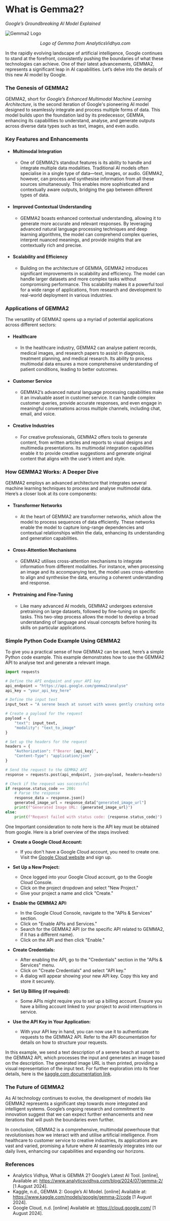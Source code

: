 # What is Gemma2? 

 *Google’s Groundbreaking AI Model Explained*

![Gemma2 Logo](https://cdn.analyticsvidhya.com/wp-content/uploads/2024/07/Gemma-2-Successor-to-Google-Gemma-Family-of-Large-Language-Models-scaled.jpg)
<div align="center" ><i>Logo of Gemma from AnalyticsVidhya.com</i></div>

In the rapidly evolving landscape of artificial intelligence, Google continues to stand at the forefront, consistently pushing the boundaries of what these technologies can achieve. One of their latest advancements, GEMMA2, represents a significant leap in AI capabilities. Let’s delve into the details of this new AI model by Google.

### The Genesis of GEMMA2

GEMMA2, short for _Google’s Enhanced Multimodal Machine Learning Architecture_, is the second iteration of Google's pioneering AI model designed to seamlessly integrate and process multiple forms of data. This model builds upon the foundation laid by its predecessor, GEMMA, enhancing its capabilities to understand, analyse, and generate outputs across diverse data types such as text, images, and even audio.

### Key Features and Enhancements

- #### Multimodal Integration

	- One of GEMMA2’s standout features is its ability to handle and integrate multiple data modalities. Traditional AI models often specialise in a single type of data—text, images, or audio. GEMMA2, however, can process and synthesise information from all these sources simultaneously. This enables more sophisticated and contextually aware outputs, bridging the gap between different types of data.

- #### Improved Contextual Understanding

	- GEMMA2 boasts enhanced contextual understanding, allowing it to generate more accurate and relevant responses. By leveraging advanced natural language processing techniques and deep learning algorithms, the model can comprehend complex queries, interpret nuanced meanings, and provide insights that are contextually rich and precise.

- #### Scalability and Efficiency

	- Building on the architecture of GEMMA, GEMMA2 introduces significant improvements in scalability and efficiency. The model can handle larger datasets and more complex tasks without compromising performance. This scalability makes it a powerful tool for a wide range of applications, from research and development to real-world deployment in various industries.

### Applications of GEMMA2

The versatility of GEMMA2 opens up a myriad of potential applications across different sectors:

- #### Healthcare

	- In the healthcare industry, GEMMA2 can analyse patient records, medical images, and research papers to assist in diagnosis, treatment planning, and medical research. Its ability to process multimodal data ensures a more comprehensive understanding of patient conditions, leading to better outcomes.

- #### Customer Service

	- GEMMA2’s advanced natural language processing capabilities make it an invaluable asset in customer service. It can handle complex customer queries, provide accurate responses, and even engage in meaningful conversations across multiple channels, including chat, email, and voice.

- #### Creative Industries

	- For creative professionals, GEMMA2 offers tools to generate content, from written articles and reports to visual designs and multimedia presentations. Its multimodal integration capabilities enable it to provide creative suggestions and generate original content that aligns with the user’s intent and style.

### How GEMMA2 Works: A Deeper Dive

GEMMA2 employs an advanced architecture that integrates several machine learning techniques to process and analyse multimodal data. Here’s a closer look at its core components:

- #### Transformer Networks

	- At the heart of GEMMA2 are transformer networks, which allow the model to process sequences of data efficiently. These networks enable the model to capture long-range dependencies and contextual relationships within the data, enhancing its understanding and generation capabilities.

- #### Cross-Attention Mechanisms

	- GEMMA2 utilises cross-attention mechanisms to integrate information from different modalities. For instance, when processing an image and its accompanying text, the model uses cross-attention to align and synthesise the data, ensuring a coherent understanding and response.

- #### Pretraining and Fine-Tuning

	- Like many advanced AI models, GEMMA2 undergoes extensive pretraining on large datasets, followed by fine-tuning on specific tasks. This two-step process allows the model to develop a broad understanding of language and visual concepts before honing its skills on particular applications.

### Simple Python Code Example Using GEMMA2

To give you a practical sense of how GEMMA2 can be used, here’s a simple Python code example. This example demonstrates how to use the GEMMA2 API to analyse text and generate a relevant image. 

```python
import requests

# Define the API endpoint and your API key
api_endpoint = "https://api.google.com/gemma2/analyse"
api_key = "your_api_key_here"

# Define the input text
input_text = "A serene beach at sunset with waves gently crashing onto the shore."

# Create a payload for the request
payload = {
    "text": input_text,
    "modality": "text_to_image"
}

# Set up the headers for the request
headers = {
    "Authorization": f"Bearer {api_key}",
    "Content-Type": "application/json"
}

# Send the request to the GEMMA2 API
response = requests.post(api_endpoint, json=payload, headers=headers)

# Check if the request was successful
if response.status_code == 200:
    # Parse the response
    response_data = response.json()
    generated_image_url = response_data["generated_image_url"]
    print(f"Generated Image URL: {generated_image_url}")
else:
    print(f"Request failed with status code: {response.status_code}")
```

One Important consideration to note here is the API key must be obtained from google. Here is a brief overview of the steps involved:

- **Create a Google Cloud Account:**
	- If you don't have a Google Cloud account, you need to create one. Visit the [Google Cloud website](https://cloud.google.com/) and sign up.

- **Set Up a New Project:**
	- Once logged into your Google Cloud account, go to the Google Cloud Console.
	- Click on the project dropdown and select "New Project."
	- Give your project a name and click "Create."

- **Enable the GEMMA2 API:**
	- In the Google Cloud Console, navigate to the "APIs & Services" section.
	- Click on "Enable APIs and Services."
	- Search for the GEMMA2 API (or the specific API related to GEMMA2, if it has a different name).
	- Click on the API and then click "Enable."

- **Create Credentials:**
	- After enabling the API, go to the "Credentials" section in the "APIs & Services" menu.
	- Click on "Create Credentials" and select "API key."
	- A dialog will appear showing your new API key. Copy this key and store it securely.

- **Set Up Billing (if required):**
	- Some APIs might require you to set up a billing account. Ensure you have a billing account linked to your project to avoid interruptions in service.

- **Use the API Key in Your Application:**
	- With your API key in hand, you can now use it to authenticate requests to the GEMMA2 API. Refer to the API documentation for details on how to structure your requests.
	


In this example, we send a text description of a serene beach at sunset to the GEMMA2 API, which processes the input and generates an image based on the description. The generated image URL is then printed, providing a visual representation of the input text. For further exploration into its finer details, here is the [kaggle.com documentation link](https://www.kaggle.com/models/google/gemma-2/code).

### The Future of GEMMA2

As AI technology continues to evolve, the development of models like GEMMA2 represents a significant step towards more integrated and intelligent systems. Google’s ongoing research and commitment to innovation suggest that we can expect further enhancements and new iterations that will push the boundaries even further.

In conclusion, GEMMA2 is a comprehensive, multimodal powerhouse that revolutionises how we interact with and utilise artificial intelligence. From healthcare to customer service to creative industries, its applications are vast and varied, promising a future where AI seamlessly integrates into our daily lives, enhancing our capabilities and expanding our horizons.
### References

- Analytics Vidhya, What is GEMMA 2? Google’s Latest AI Tool. [online], Available at: <https://www.analyticsvidhya.com/blog/2024/07/gemma-2/> [1 August 2024].
- Kaggle, n.d., GEMMA 2: Google’s AI Model. [online] Available at: <https://www.kaggle.com/models/google/gemma-2/code> [1 August 2024].
- Google Cloud, n.d. [online] Available at: <https://cloud.google.com/> [1 August 2024].